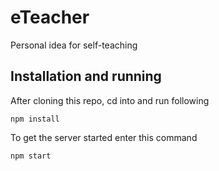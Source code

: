 # eTeacher 
Personal idea for self-teaching

## Installation and running
After cloning this repo, cd into and run following
```
npm install
```
To get the server started enter this command
```
npm start
```